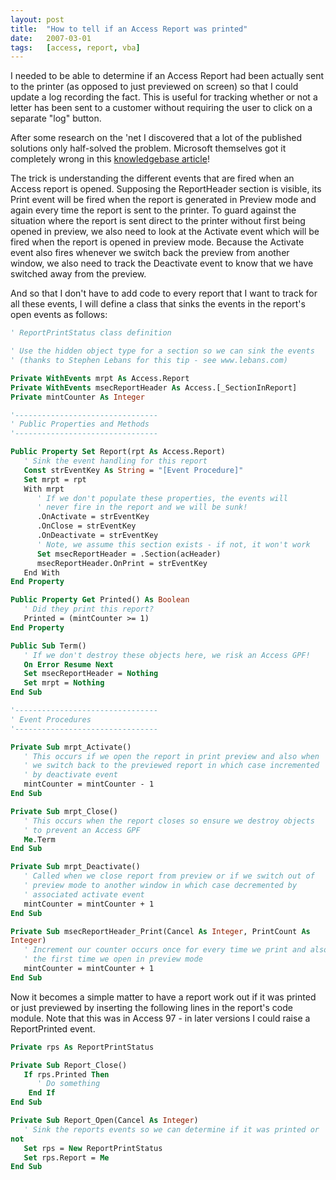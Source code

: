 ```yaml
---
layout: post
title:  "How to tell if an Access Report was printed"
date:   2007-03-01
tags:   [access, report, vba]
---
```


I needed to be able to determine if an Access Report had been actually
sent to the printer (as opposed to just previewed on screen) so that I
could update a log recording the fact. This is useful for tracking
whether or not a letter has been sent to a customer without requiring
the user to click on a separate "log" button.

After some research on the 'net I discovered that a lot of the published
solutions only half-solved the problem. Microsoft themselves got it
completely wrong in this [knowledgebase
article](http://support.microsoft.com/kb/q154894/)!

The trick is understanding the different events that are fired when an
Access report is opened. Supposing the ReportHeader section is visible,
its Print event will be fired when the report is generated in Preview
mode and again every time the report is sent to the printer. To guard
against the situation where the report is sent direct to the printer
without first being opened in preview, we also need to look at the
Activate event which will be fired when the report is opened in preview
mode. Because the Activate event also fires whenever we switch back the
preview from another window, we also need to track the Deactivate event
to know that we have switched away from the preview.

And so that I don't have to add code to every report that I want to
track for all these events, I will define a class that sinks the events
in the report's open events as follows:

```vb
' ReportPrintStatus class definition

' Use the hidden object type for a section so we can sink the events
' (thanks to Stephen Lebans for this tip - see www.lebans.com)

Private WithEvents mrpt As Access.Report
Private WithEvents msecReportHeader As Access.[_SectionInReport]
Private mintCounter As Integer

'--------------------------------
' Public Properties and Methods
'--------------------------------

Public Property Set Report(rpt As Access.Report)
   ' Sink the event handling for this report
   Const strEventKey As String = "[Event Procedure]"
   Set mrpt = rpt
   With mrpt
      ' If we don't populate these properties, the events will
      ' never fire in the report and we will be sunk!
      .OnActivate = strEventKey
      .OnClose = strEventKey
      .OnDeactivate = strEventKey
      ' Note, we assume this section exists - if not, it won't work
      Set msecReportHeader = .Section(acHeader)
      msecReportHeader.OnPrint = strEventKey
   End With
End Property

Public Property Get Printed() As Boolean
   ' Did they print this report?
   Printed = (mintCounter >= 1)
End Property

Public Sub Term()
   ' If we don't destroy these objects here, we risk an Access GPF!
   On Error Resume Next
   Set msecReportHeader = Nothing
   Set mrpt = Nothing
End Sub

'--------------------------------
' Event Procedures
'--------------------------------

Private Sub mrpt_Activate()
   ' This occurs if we open the report in print preview and also when
   ' we switch back to the previewed report in which case incremented
   ' by deactivate event
   mintCounter = mintCounter - 1
End Sub

Private Sub mrpt_Close()
   ' This occurs when the report closes so ensure we destroy objects
   ' to prevent an Access GPF
   Me.Term
End Sub

Private Sub mrpt_Deactivate()
   ' Called when we close report from preview or if we switch out of
   ' preview mode to another window in which case decremented by
   ' associated activate event
   mintCounter = mintCounter + 1
End Sub

Private Sub msecReportHeader_Print(Cancel As Integer, PrintCount As
Integer)
   ' Increment our counter occurs once for every time we print and also
   ' the first time we open in preview mode
   mintCounter = mintCounter + 1
End Sub
```

Now it becomes a simple matter to have a report work out if it was
printed or just previewed by inserting the following lines in the
report's code module. Note that this was in Access 97 - in later
versions I could raise a ReportPrinted event.

```vb
Private rps As ReportPrintStatus

Private Sub Report_Close()
   If rps.Printed Then
      ' Do something
    End If
End Sub

Private Sub Report_Open(Cancel As Integer)
   ' Sink the reports events so we can determine if it was printed or
not
   Set rps = New ReportPrintStatus
   Set rps.Report = Me
End Sub
```
